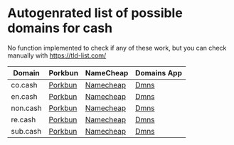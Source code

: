 # Autogenrated list of possible domains for cash

No function implemented to check if any of these work, but you can check manually with https://tld-list.com/

| Domain | Porkbun | NameCheap | Domains App |
|---|---|---|---|
| co.cash | [Porkbun](https://porkbun.com/checkout/search?prb=e814663da1&tlds=&idnLanguage=&search=search&q=co.cash) | [Namecheap](https://www.namecheap.com/domains/registration/results/?domain=co.cash) | [Dmns](https://dmns.app/domains?q=co.cash) |
| en.cash | [Porkbun](https://porkbun.com/checkout/search?prb=e814663da1&tlds=&idnLanguage=&search=search&q=en.cash) | [Namecheap](https://www.namecheap.com/domains/registration/results/?domain=en.cash) | [Dmns](https://dmns.app/domains?q=en.cash) |
| non.cash | [Porkbun](https://porkbun.com/checkout/search?prb=e814663da1&tlds=&idnLanguage=&search=search&q=non.cash) | [Namecheap](https://www.namecheap.com/domains/registration/results/?domain=non.cash) | [Dmns](https://dmns.app/domains?q=non.cash) |
| re.cash | [Porkbun](https://porkbun.com/checkout/search?prb=e814663da1&tlds=&idnLanguage=&search=search&q=re.cash) | [Namecheap](https://www.namecheap.com/domains/registration/results/?domain=re.cash) | [Dmns](https://dmns.app/domains?q=re.cash) |
| sub.cash | [Porkbun](https://porkbun.com/checkout/search?prb=e814663da1&tlds=&idnLanguage=&search=search&q=sub.cash) | [Namecheap](https://www.namecheap.com/domains/registration/results/?domain=sub.cash) | [Dmns](https://dmns.app/domains?q=sub.cash) |

